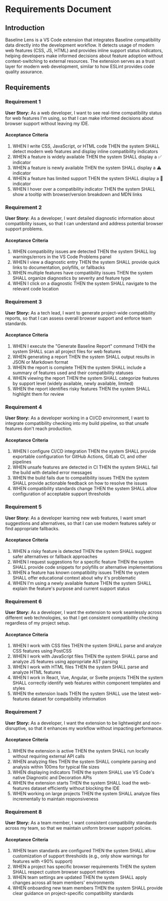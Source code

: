 # Requirements Document

## Introduction

Baseline Lens is a VS Code extension that integrates Baseline compatibility data directly into the development workflow. It detects usage of modern web features (CSS, JS, HTML) and provides inline support status indicators, helping developers make informed decisions about feature adoption without context-switching to external resources. The extension serves as a trust layer for modern web development, similar to how ESLint provides code quality assurance.

## Requirements

### Requirement 1

**User Story:** As a web developer, I want to see real-time compatibility status for web features I'm using, so that I can make informed decisions about browser support without leaving my IDE.

#### Acceptance Criteria

1. WHEN I write CSS, JavaScript, or HTML code THEN the system SHALL detect modern web features and display inline compatibility indicators
2. WHEN a feature is widely available THEN the system SHALL display a ✅ indicator
3. WHEN a feature is newly available THEN the system SHALL display a ⚠ indicator  
4. WHEN a feature has limited support THEN the system SHALL display a 🚫 indicator
5. WHEN I hover over a compatibility indicator THEN the system SHALL show a tooltip with browser/version breakdown and MDN links

### Requirement 2

**User Story:** As a developer, I want detailed diagnostic information about compatibility issues, so that I can understand and address potential browser support problems.

#### Acceptance Criteria

1. WHEN compatibility issues are detected THEN the system SHALL log warnings/errors in the VS Code Problems panel
2. WHEN I view a diagnostic entry THEN the system SHALL provide quick links to documentation, polyfills, or fallbacks
3. WHEN multiple features have compatibility issues THEN the system SHALL organize diagnostics by severity and feature type
4. WHEN I click on a diagnostic THEN the system SHALL navigate to the relevant code location

### Requirement 3

**User Story:** As a tech lead, I want to generate project-wide compatibility reports, so that I can assess overall browser support and enforce team standards.

#### Acceptance Criteria

1. WHEN I execute the "Generate Baseline Report" command THEN the system SHALL scan all project files for web features
2. WHEN generating a report THEN the system SHALL output results in JSON or Markdown format
3. WHEN the report is complete THEN the system SHALL include a summary of features used and their compatibility statuses
4. WHEN viewing the report THEN the system SHALL categorize features by support level (widely available, newly available, limited)
5. WHEN the report identifies risky features THEN the system SHALL highlight them for review

### Requirement 4

**User Story:** As a developer working in a CI/CD environment, I want to integrate compatibility checking into my build pipeline, so that unsafe features don't reach production.

#### Acceptance Criteria

1. WHEN I configure CI/CD integration THEN the system SHALL provide exportable configuration for GitHub Actions, GitLab CI, and other pipelines
2. WHEN unsafe features are detected in CI THEN the system SHALL fail the build with detailed error messages
3. WHEN the build fails due to compatibility issues THEN the system SHALL provide actionable feedback on how to resolve the issues
4. WHEN compatibility standards change THEN the system SHALL allow configuration of acceptable support thresholds

### Requirement 5

**User Story:** As a developer learning new web features, I want smart suggestions and alternatives, so that I can use modern features safely or find appropriate fallbacks.

#### Acceptance Criteria

1. WHEN a risky feature is detected THEN the system SHALL suggest safer alternatives or fallback approaches
2. WHEN I request suggestions for a specific feature THEN the system SHALL provide code snippets for polyfills or alternative implementations
3. WHEN a feature has known compatibility issues THEN the system SHALL offer educational context about why it's problematic
4. WHEN I'm using a newly available feature THEN the system SHALL explain the feature's purpose and current support status

### Requirement 6

**User Story:** As a developer, I want the extension to work seamlessly across different web technologies, so that I get consistent compatibility checking regardless of my project setup.

#### Acceptance Criteria

1. WHEN I work with CSS files THEN the system SHALL parse and analyze CSS features using PostCSS
2. WHEN I work with JavaScript files THEN the system SHALL parse and analyze JS features using appropriate AST parsing
3. WHEN I work with HTML files THEN the system SHALL parse and analyze HTML features
4. WHEN I work in React, Vue, Angular, or Svelte projects THEN the system SHALL correctly identify web features within component templates and styles
5. WHEN the extension loads THEN the system SHALL use the latest web-features dataset for compatibility information

### Requirement 7

**User Story:** As a developer, I want the extension to be lightweight and non-disruptive, so that it enhances my workflow without impacting performance.

#### Acceptance Criteria

1. WHEN the extension is active THEN the system SHALL run locally without requiring external API calls
2. WHEN analyzing files THEN the system SHALL complete parsing and analysis within 100ms for typical file sizes
3. WHEN displaying indicators THEN the system SHALL use VS Code's native Diagnostic and Decoration APIs
4. WHEN the extension starts THEN the system SHALL load the web-features dataset efficiently without blocking the IDE
5. WHEN working on large projects THEN the system SHALL analyze files incrementally to maintain responsiveness

### Requirement 8

**User Story:** As a team member, I want consistent compatibility standards across my team, so that we maintain uniform browser support policies.

#### Acceptance Criteria

1. WHEN team standards are configured THEN the system SHALL allow customization of support thresholds (e.g., only show warnings for features with <90% support)
2. WHEN a project has specific browser requirements THEN the system SHALL respect custom browser support matrices
3. WHEN team settings are updated THEN the system SHALL apply changes across all team members' environments
4. WHEN onboarding new team members THEN the system SHALL provide clear guidance on project-specific compatibility standards